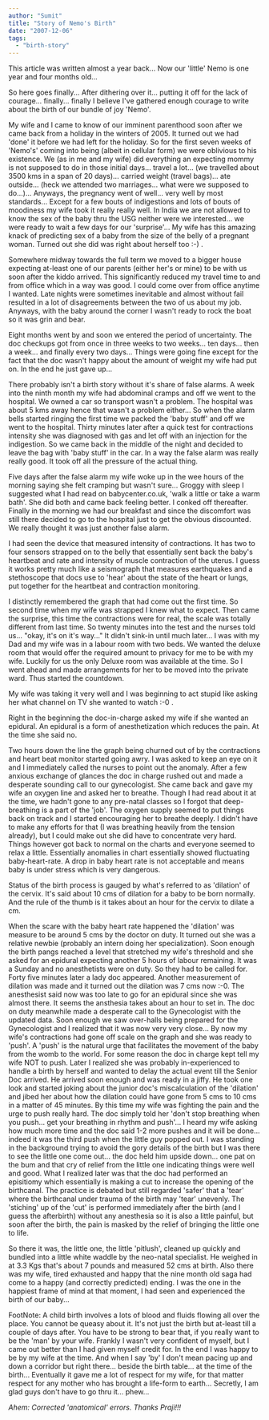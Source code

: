 ```yaml
---
author: "Sumit"
title: "Story of Nemo's Birth"
date: "2007-12-06"
tags: 
  - "birth-story"
---
```


This article was written almost a year back... Now our 'little' Nemo is one year and four months old...

So here goes finally... After dithering over it... putting it off for the lack of courage... finally... finally I believe I've gathered enough courage to write about the birth of our bundle of joy 'Nemo'.

My wife and I came to know of our imminent parenthood soon after we came back from a holiday in the winters of 2005. It turned out we had 'done' it before we had left for the holiday. So for the first seven weeks of 'Nemo's' coming into being (albeit in cellular form) we were oblivious to his existence. We (as in me and my wife) did everything an expecting mommy is not supposed to do in those initial days... travel a lot... (we travelled about 3500 kms in a span of 20 days)... carried weight (travel bags)... ate outside... (heck we attended two marriages... what were we supposed to do...)... Anyways, the pregnancy went of well... very well by most standards... Except for a few bouts of indigestions and lots of bouts of moodiness my wife took it really really well. In India we are not allowed to know the sex of the baby thru the USG neither were we interested... we were ready to wait a few days for our 'surprise'... My wife has this amazing knack of predicting sex of a baby from the size of the belly of a pregnant woman. Turned out she did was right about herself too :-) .

Somewhere midway towards the full term we moved to a bigger house expecting at-least one of our parents (either her's or mine) to be with us soon after the kiddo arrived. This significantly reduced my travel time to and from office which in a way was good. I could come over from office anytime I wanted. Late nights were sometimes inevitable and almost without fail resulted in a lot of disagreements between the two of us about my job. Anyways, with the baby around the corner I wasn't ready to rock the boat so it was grin and bear.

Eight months went by and soon we entered the period of uncertainty. The doc checkups got from once in three weeks to two weeks... ten days... then a week... and finally every two days... Things were going fine except for the fact that the doc wasn't happy about the amount of weight my wife had put on. In the end he just gave up...

There probably isn't a birth story without it's share of false alarms. A week into the ninth month my wife had abdominal cramps and off we went to the hospital. We owned a car so transport wasn't a problem. The hospital was about 5 kms away hence that wasn't a problem either... So when the alarm bells started ringing the first time we packed the 'baby stuff' and off we went to the hospital. Thirty minutes later after a quick test for contractions intensity she was diagnosed with gas and let off with an injection for the indigestion. So we came back in the middle of the night and decided to leave the bag with 'baby stuff' in the car. In a way the false alarm was really really good. It took off all the pressure of the actual thing.

Five days after the false alarm my wife woke up in the wee hours of the morning saying she felt cramping but wasn't sure... Groggy with sleep I suggested what I had read on babycenter.co.uk, 'walk a little or take a warm bath'. She did both and came back feeling better. I conked off thereafter. Finally in the morning we had our breakfast and since the discomfort was still there decided to go to the hospital just to get the obvious discounted. We really thought it was just another false alarm.

I had seen the device that measured intensity of contractions. It has two to four sensors strapped on to the belly that essentially sent back the baby's heartbeat and rate and intensity of muscle contraction of the uterus. I guess it works pretty much like a seismograph that measures earthquakes and a stethoscope that docs use to 'hear' about the state of the heart or lungs, put together for the heartbeat and contraction monitoring.

I distinctly remembered the graph that had come out the first time. So second time when my wife was strapped I knew what to expect. Then came the surprise, this time the contractions were for real, the scale was totally different from last time. So twenty minutes into the test and the nurses told us... "okay, it's on it's way..." It didn't sink-in until much later... I was with my Dad and my wife was in a labour room with two beds. We wanted the deluxe room that would offer the required amount to privacy for me to be with my wife. Luckily for us the only Deluxe room was available at the time. So I went ahead and made arrangements for her to be moved into the private ward. Thus started the countdown.

My wife was taking it very well and I was beginning to act stupid like asking her what channel on TV she wanted to watch :-0 .

Right in the beginning the doc-in-charge asked my wife if she wanted an epidural. An epidural is a form of anesthetization which reduces the pain. At the time she said no.

Two hours down the line the graph being churned out of by the contractions and heart beat monitor started going awry. I was asked to keep an eye on it and I immediately called the nurses to point out the anomaly. After a few anxious exchange of glances the doc in charge rushed out and made a desperate sounding call to our gynecologist. She came back and gave my wife an oxygen line and asked her to breathe. Though I had read about it at the time, we hadn't gone to any pre-natal classes so I forgot that deep-breathing is a part of the 'job'. The oxygen supply seemed to put things back on track and I started encouraging her to breathe deeply. I didn't have to make any efforts for that (I was breathing heavily from the tension already), but I could make out she did have to concentrate very hard. Things however got back to normal on the charts and everyone seemed to relax a little. Essentially anomalies in chart essentially showed fluctuating baby-heart-rate. A drop in baby heart rate is not acceptable and means baby is under stress which is very dangerous.

Status of the birth process is gauged by what's referred to as 'dilation' of the cervix. It's said about 10 cms of dilation for a baby to be born normally. And the rule of the thumb is it takes about an hour for the cervix to dilate a cm.

When the scare with the baby heart rate happened the 'dilation' was measure to be around 5 cms by the doctor on duty. It turned out she was a relative newbie (probably an intern doing her specialization). Soon enough the birth pangs reached a level that stretched my wife's threshold and she asked for an epidural expecting another 5 hours of labour remaining. It was a Sunday and no anesthetists were on duty. So they had to be called for. Forty five minutes later a lady doc appeared. Another measurement of dilation was made and it turned out the dilation was 7 cms now :-0. The anesthesist said now was too late to go for an epidural since she was almost there. It seems the ansthesia takes about an hour to set in. The doc on duty meanwhile made a desperate call to the Gynecologist with the updated data. Soon enough we saw over-halls being prepared for the Gynecologist and I realized that it was now very very close... By now my wife's contractions had gone off scale on the graph and she was ready to 'push'. A 'push' is the natural urge that facilitates the movement of the baby from the womb to the world. For some reason the doc in charge kept tell my wife NOT to push. Later I realized she was probably in-experienced to handle a birth by herself and wanted to delay the actual event till the Senior Doc arrived. He arrived soon enough and was ready in a jiffy. He took one look and started joking about the junior doc's miscalculation of the 'dilation' and jibed her about how the dilation could have gone from 5 cms to 10 cms in a matter of 45 minutes. By this time my wife was fighting the pain and the urge to push really hard. The doc simply told her 'don't stop breathing when you push... get your breathing in rhythm and push'... I heard my wife asking how much more time and the doc said 1-2 more pushes and it will be done... indeed it was the third push when the little guy popped out. I was standing in the background trying to avoid the gory details of the birth but I was there to see the little one come out... the doc held him upside down... one pat on the bum and that cry of relief from the little one indicating things were well and good. What I realized later was that the doc had performed an episitiomy which essentially is making a cut to increase the opening of the birthcanal. The practice is debated but still regarded 'safer' that a 'tear' where the birthcanal under trauma of the birth may 'tear' unevenly. The 'stiching' up of the 'cut' is performed immediately after the birth (and I guess the afterbirth) without any anesthesia so it is also a little painful, but soon after the birth, the pain is masked by the relief of bringing the little one to life.

So there it was, the little one, the little 'pitlush', cleaned up quickly and bundled into a little white waddle by the neo-natal specialist. He weighed in at 3.3 Kgs that's about 7 pounds and measured 52 cms at birth. Also there was my wife, tired exhausted and happy that the nine month old saga had come to a happy (and correctly predicted) ending. I was the one in the happiest frame of mind at that moment, I had seen and experienced the birth of our baby...

FootNote: A child birth involves a lots of blood and fluids flowing all over the place. You cannot be queasy about it. It's not just the birth but at-least till a couple of days after. You have to be strong to bear that, if you really want to be the 'man' by your wife. Frankly I wasn't very confident of myself, but I came out better than I had given myself credit for. In the end I was happy to be by my wife at the time. And when I say 'by' I don't mean pacing up and down a corridor but right there... beside the birth table... at the time of the birth... Eventually it gave me a lot of respect for my wife, for that matter respect for any mother who has brought a life-form to earth... Secretly, I am glad guys don't have to go thru it... phew...

_Ahem: Corrected 'anatomical' errors. Thanks Praji!!!_

